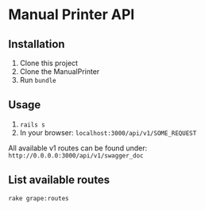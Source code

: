 # Manual Printer API

## Installation

1. Clone this project
2. Clone the ManualPrinter
3. Run `bundle`

 ## Usage

1.  `rails s`
2. In your browser: `localhost:3000/api/v1/SOME_REQUEST`

All available v1 routes can be found under:
`http://0.0.0.0:3000/api/v1/swagger_doc`

## List available routes

`rake grape:routes`

